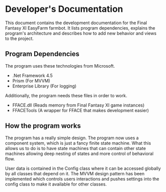 # Developer's Documentation
This document contains the development documentation for the Final Fantasy XI EasyFarm farmbot. It lists program dependencies, explains the program's architecture and describes how to add new behavior and views to the project. 

## Program Dependencies
The program uses these technologies from Microsoft. 
* .Net Framework 4.5
* Prism (For MVVM)
* Enterprise Library (For logging)

Additionally, the program needs these files in order to work.
* FFACE.dll (Reads memory from Final Fantasy XI game instances)
* FFACETools (A wrapper for FFACE that makes development easier)

## How the program works
The program has a really simple design. The program now uses a component system, which is just a fancy finite state machine. What this allows us to do is to have state machines that can contain other state machines allowing deep nesting of states and more control of behavioral flow. 

User data is contained in the Config class where it can be accessed globally by all classes that depend on it. The MVVM design pattern has been implemented which controls users interactions and pushes settings into the config class to make it available for other classes. 
